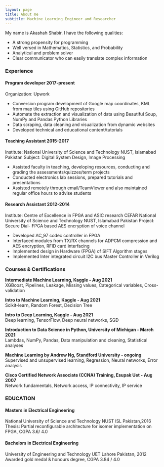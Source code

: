 ```yaml
---
layout: page
title: About me
subtitle: Machine Learning Engineer and Researcher
---
```


My name is Akashah Shabir. I have the following qualities:

- A strong propensity for programming
- Well versed in Mathematics, Statistics, and Probability
- Analytical and problem solver
- Clear communicator who can easily translate complex information


### Experience
#### Program developer 2017-present
Organization: Upwork
- Conversion program development of Google map coordinates, KML from map tiles using GitHub repositories 
- Automate the extraction and visualization of data using Beautiful Soup, NumPy and Pandas Python Libraries 
- Data scraping, data cleaning and visualization from dynamic websites
- Developed technical and educational content/tutorials

#### Teaching Assistant 2015-2017 
Institute: National University of Science and Technology NUST, Islamabad Pakistan
Subject: Digital System Design, Image Processing 
- Assisted faculty in teaching, developing resources, conducting and grading the assessments/quizzes/term projects
- Conducted electronics lab sessions, prepared tutorials and presentations 
- Assisted remotely through email/TeamViewer and also maintained regular office hours to advise students

#### Research Assistant 2012-2014
Institute: Centre of Excellence in FPGA and ASIC research CEFAR
National University of Science and Technology NUST, Islamabad Pakistan 
Project: Secure Dial- FPGA based AES encryption of voice channel 
- Developed AC_97 codec controller in FPGA 
- Interfaced modules from TX/RX channels for ADPCM compression and AES encryption, RFID card interfacing
- Implemented design in Hardware (FPGA) of SIFT Algorithm stages
- Implemented Inter integrated circuit I2C bus Master Controller in Verilog

### Courses & Certifications
**Intermediate Machine Learning, Kaggle - Aug 2021** \
XGBoost, Pipelines, Leakage, Missing values, Categorical variables, Cross-validation

**Intro to Machine Learning, Kaggle - Aug 2021** \
Scikit-learn, Random Forest, Decision Tree

**Intro to Deep Learning, Kaggle - Aug 2021** \
Deep learning, TensorFlow, Deep neural networks, SGD

**Introduction to Data Science in Python, University of Michigan - March 2021** \
Lambdas, NumPy, Pandas, Data manipulation and cleaning, Statistical analyses

**Machine Learning by Andrew Ng, Standford University - ongoing** \
Supervised and unsupervised learning, Regression, Neural networks, Error analysis

**Cisco Certified Network Associate (CCNA) Training, Esupak Uet - Aug 2007** \
Network fundamentals, Network access, IP connectivity, IP service

### EDUCATION
#### Masters in Electrical Engineering 
National University of Science and Technology NUST ISL Pakistan,2016 \
Thesis: Partial reconfigurable architecture for isomer implementation on FPGA, CGPA 3.6/ 4.0

#### Bachelors in Electrical Engineering 
University of Engineering and Technology UET Lahore Pakistan, 2012 \
Awarded gold medal & honours degree, CGPA 3.84 / 4.0
